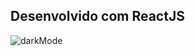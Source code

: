## Desenvolvido com ReactJS

![darkMode](https://user-images.githubusercontent.com/97764446/235306685-72560e6c-c204-4bcc-8bb8-bf6398f98773.png)
